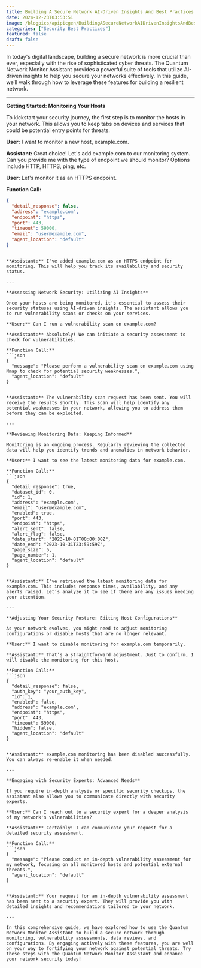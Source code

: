 ```yaml
---
title: Building A Secure Network AI-Driven Insights And Best Practices
date: 2024-12-23T03:53:51
image: /blogpics/apipicgen/BuildingASecureNetworkAIDrivenInsightsAndBestPractices-7VHSULDDOH.jpg
categories: ["Security Best Practices"]
featured: false
draft: false
---
```

In today's digital landscape, building a secure network is more crucial than ever, especially with the rise of sophisticated cyber threats. The Quantum Network Monitor Assistant provides a powerful suite of tools that utilize AI-driven insights to help you secure your networks effectively. In this guide, we’ll walk through how to leverage these features for building a resilient network.

---

**Getting Started: Monitoring Your Hosts**

To kickstart your security journey, the first step is to monitor the hosts in your network. This allows you to keep tabs on devices and services that could be potential entry points for threats.

**User:** I want to monitor a new host, example.com. 

**Assistant:** Great choice! Let's add example.com to our monitoring system. Can you provide me with the type of endpoint we should monitor? Options include HTTP, HTTPS, ping, etc.

**User:** Let's monitor it as an HTTPS endpoint.

**Function Call:**
```json
{
  "detail_response": false,
  "address": "example.com",
  "endpoint": "https",
  "port": 443,
  "timeout": 59000,
  "email": "user@example.com",
  "agent_location": "default"
}
```
```

**Assistant:** I've added example.com as an HTTPS endpoint for monitoring. This will help you track its availability and security status.

---

**Assessing Network Security: Utilizing AI Insights**

Once your hosts are being monitored, it's essential to assess their security statuses using AI-driven insights. The assistant allows you to run vulnerability scans or checks on your services.

**User:** Can I run a vulnerability scan on example.com?

**Assistant:** Absolutely! We can initiate a security assessment to check for vulnerabilities.

**Function Call:**
```json
{
  "message": "Please perform a vulnerability scan on example.com using Nmap to check for potential security weaknesses.",
  "agent_location": "default"
}
```
```

**Assistant:** The vulnerability scan request has been sent. You will receive the results shortly. This scan will help identify any potential weaknesses in your network, allowing you to address them before they can be exploited.

---

**Reviewing Monitoring Data: Keeping Informed**

Monitoring is an ongoing process. Regularly reviewing the collected data will help you identify trends and anomalies in network behavior.

**User:** I want to see the latest monitoring data for example.com.

**Function Call:**
```json
{
  "detail_response": true,
  "dataset_id": 0,
  "id": 1,
  "address": "example.com",
  "email": "user@example.com",
  "enabled": true,
  "port": 443,
  "endpoint": "https",
  "alert_sent": false,
  "alert_flag": false,
  "date_start": "2023-10-01T00:00:00Z",
  "date_end": "2023-10-31T23:59:59Z",
  "page_size": 5,
  "page_number": 1,
  "agent_location": "default"
}
```
```

**Assistant:** I've retrieved the latest monitoring data for example.com. This includes response times, availability, and any alerts raised. Let’s analyze it to see if there are any issues needing your attention.

---

**Adjusting Your Security Posture: Editing Host Configurations**

As your network evolves, you might need to adjust monitoring configurations or disable hosts that are no longer relevant.

**User:** I want to disable monitoring for example.com temporarily.

**Assistant:** That’s a straightforward adjustment. Just to confirm, I will disable the monitoring for this host.

**Function Call:**
```json
{
  "detail_response": false,
  "auth_key": "your_auth_key",
  "id": 1,
  "enabled": false,
  "address": "example.com",
  "endpoint": "https",
  "port": 443,
  "timeout": 59000,
  "hidden": false,
  "agent_location": "default"
}
```
```

**Assistant:** example.com monitoring has been disabled successfully. You can always re-enable it when needed.

---

**Engaging with Security Experts: Advanced Needs**

If you require in-depth analysis or specific security checkups, the assistant also allows you to communicate directly with security experts.

**User:** Can I reach out to a security expert for a deeper analysis of my network's vulnerabilities?

**Assistant:** Certainly! I can communicate your request for a detailed security assessment.

**Function Call:**
```json
{
  "message": "Please conduct an in-depth vulnerability assessment for my network, focusing on all monitored hosts and potential external threats.",
  "agent_location": "default"
}
```
```

**Assistant:** Your request for an in-depth vulnerability assessment has been sent to a security expert. They will provide you with detailed insights and recommendations tailored to your network.

---

In this comprehensive guide, we have explored how to use the Quantum Network Monitor Assistant to build a secure network through monitoring, vulnerability assessments, data reviews, and configurations. By engaging actively with these features, you are well on your way to fortifying your network against potential threats. Try these steps with the Quantum Network Monitor Assistant and enhance your network security today!